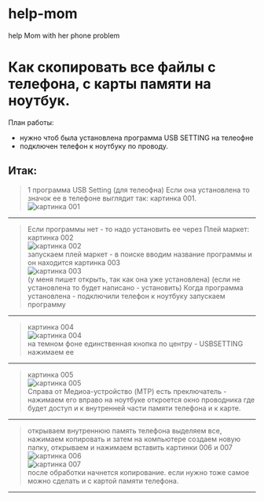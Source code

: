 # help-mom
help Mom with her phone problem
# Как скопировать все файлы с телефона, с карты памяти на ноутбук.

План работы:
  - нужно чтоб была установлена программа USB SETTING на телеофне
  - подключен телефон к ноутбуку по проводу.
  
Итак:
---
> 1 программа USB Setting (для телеофна)
 > Если она установлена то значок ее в телефоне выглядит так:
> картинка 001.<br/>
>![картинка 001](001.jpg)<br/>
---
> Если программы нет - то надо установить ее через Плей маркет:
> картинка 002<br/>
>![картинка 002](002.jpg)<br/>
запускаем плей маркет - в поиске вводим название программы
и он находится 
> картинка 003<br/>
>![картинка 003](003.jpg)<br/>
(у меня пишет открыть, так как она уже установлена)
(если не установлена то будет написано - установить)
>Когда программа установлена - подключили телефон к ноутбуку
запускаем программу
---
> картинка 004<br/>
>![картинка 004](004.jpg)<br/>
> на темном фоне единственная кнопка по центру - USBSETTING
>  нажимаем ее
---
> картинка 005<br/>
>![картинка 005](005.jpg)<br/>
> Справа от Медиоа-устройство (MTP)  есть преключатель - нажимаем его вправо
> на ноутбуке откроется окно проводника где будет доступ и к внутренней части памяти телефона и к карте.
---
> открываем внутреннюю память телефона
> выделяем все, нажимаем копировать
> и затем на компьютере создаем новую папку, открываем и нажимаем вставить
> картинки 006 и 007 <br/>
>![картинка 006](006.jpg)<br/>
>![картинка 007](007.jpg)<br/>
> после обработки начнется копирование.
если нужно тоже самое можно сделать и с картой памяти телефона.
----
